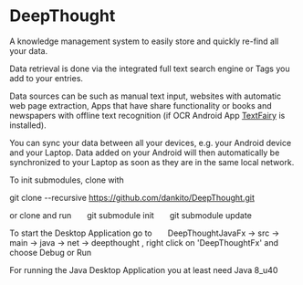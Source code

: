 # DeepThought #

A knowledge management system to easily store and quickly re-find all your data.

Data retrieval is done via the integrated full text search engine or Tags you add to your entries.

Data sources can be such as manual text input, websites with automatic web page extraction, Apps that have share functionality or
books and newspapers with offline text recognition (if OCR Android App [TextFairy](https://play.google.com/store/apps/details?id=com.renard.ocr) is installed).

You can sync your data between all your devices, e.g. your Android device and your Laptop. Data added on your Android will then automatically
be synchronized to your Laptop as soon as they are in the same local network.


To init submodules, clone with

git clone --recursive https://github.com/dankito/DeepThought.git

or clone and run
&nbsp;&nbsp;&nbsp;&nbsp;&nbsp;&nbsp;git submodule init
&nbsp;&nbsp;&nbsp;&nbsp;&nbsp;&nbsp;git submodule update


To start the Desktop Application go to
&nbsp;&nbsp;&nbsp;&nbsp;&nbsp;&nbsp;DeepThoughtJavaFx -> src -> main -> java -> net -> deepthought
, right click on 'DeepThoughtFx' and choose Debug or Run


For running the Java Desktop Application you at least need Java 8_u40